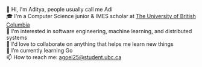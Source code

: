 
<!--
**agoel25/agoel25** is a ✨ _special_ ✨ repository because its `README.md` (this file) appears on your GitHub profile.

Here are some ideas to get you started:


- 🔭 I’m currently working on ...
- 🌱 I’m currently learning ...
- 👯 I’m looking to collaborate on ...
- 🤔 I’m looking for help with ...
- 💬 Ask me about ...
- 📫 How to reach me: ...
- 😄 Pronouns: ...
- ⚡ Fun fact: ...
-->

👋 Hi, I'm Aditya, people usually call me Adi \
🎓 I'm a Computer Science junior & IMES scholar at [The University of British Columbia](https://www.cs.ubc.ca/) \
👀 I'm interested in software engineering, machine learning, and distributed systems \
🤝 I'd love to collaborate on anything that helps me learn new things \
🦫 I’m currently learning Go \
📫 How to reach me: [agoel25@student.ubc.ca](mailto:agoel25@student.ubc.ca)
